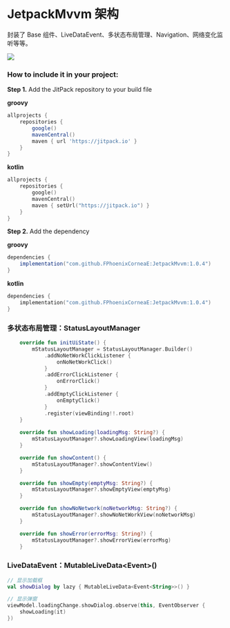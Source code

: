 # JetpackMvvm 架构
封装了 Base 组件、LiveDataEvent、多状态布局管理、Navigation、网络变化监听等等。

[![](https://jitpack.io/v/FPhoenixCorneaE/JetpackMvvm.svg)](https://jitpack.io/#FPhoenixCorneaE/JetpackMvvm)

### How to include it in your project:
**Step 1.** Add the JitPack repository to your build file

**groovy**
```groovy
allprojects {
	repositories {
        google()
        mavenCentral()
		maven { url 'https://jitpack.io' }
	}
}
```
**kotlin**
```kotlin
allprojects {
	repositories {
        google()
        mavenCentral()
		maven { setUrl("https://jitpack.io") }
	}
}
```

**Step 2.** Add the dependency

**groovy**
```groovy
dependencies {
	implementation("com.github.FPhoenixCorneaE:JetpackMvvm:1.0.4")
}
```
**kotlin**
```kotlin
dependencies {
	implementation("com.github.FPhoenixCorneaE:JetpackMvvm:1.0.4")
}
```

### 多状态布局管理：StatusLayoutManager
```kotlin
    override fun initUiState() {
        mStatusLayoutManager = StatusLayoutManager.Builder()
            .addNoNetWorkClickListener {
                onNoNetWorkClick()
            }
            .addErrorClickListener {
                onErrorClick()
            }
            .addEmptyClickListener {
                onEmptyClick()
            }
            .register(viewBinding!!.root)
    }
    
    override fun showLoading(loadingMsg: String?) {
        mStatusLayoutManager?.showLoadingView(loadingMsg)
    }

    override fun showContent() {
        mStatusLayoutManager?.showContentView()
    }

    override fun showEmpty(emptyMsg: String?) {
        mStatusLayoutManager?.showEmptyView(emptyMsg)
    }

    override fun showNoNetwork(noNetworkMsg: String?) {
        mStatusLayoutManager?.showNoNetWorkView(noNetworkMsg)
    }

    override fun showError(errorMsg: String?) {
        mStatusLayoutManager?.showErrorView(errorMsg)
    }
```

### LiveDataEvent：MutableLiveData<Event<T>>()
```kotlin
// 显示加载框
val showDialog by lazy { MutableLiveData<Event<String>>() }
```
```kotlin
// 显示弹窗
viewModel.loadingChange.showDialog.observe(this, EventObserver {
    showLoading(it)
})
```
